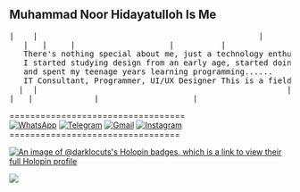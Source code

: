 
## Muhammad Noor Hidayatulloh Is Me
<pre>
|    |                                               |                    |                       |
   |   |     |                    |          |                     |                                       
   There's nothing special about me, just a technology enthusiast and interested in business...
   I started studying design from an early age, started doing business when I was still a student, 
   and spent my teenage years learning programming......
   IT Consultant, Programmer, UI/UX Designer This is a field I like and am passionate about...
  |  |                                                     |                  |                    |                    | |
|   |             |                    |                          |   |  |                                                 |
</pre>

================================== <br>
[![WhatsApp](https://img.shields.io/badge/WhatsApp-25D366?style=for-the-badge&logo=whatsapp&logoColor=white)](https://wa.me/6281456140392)
[![Telegram](https://img.shields.io/badge/Telegram-26A5E4?style=for-the-badge&logo=telegram&logoColor=white)](https://www.t.me/darklocuts)
[![Gmail](https://img.shields.io/badge/Gmail-EA4335?style=for-the-badge&logo=gmail&logoColor=white)](mailto:muhammadnoorhidayatulloh@gmail.com.com?subject=github_message)
[![Instagram](https://img.shields.io/badge/Instagram-CA377D?style=for-the-badge&logo=instagram&logoColor=white)](https://www.instagram.com/nr_hda0?r=nametag)
<br>
================================= <br>

[![An image of @darklocuts's Holopin badges, which is a link to view their full Holopin profile](https://holopin.me/darklocuts)](https://holopin.io/@darklocuts)

![](https://komarev.com/ghpvc/?username=DarkLocuts&color=green&label=Views)
